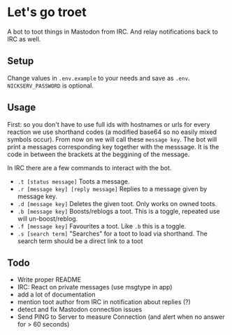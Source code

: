 # Let's go troet

A bot to toot things in Mastodon from IRC. And relay notifications back to IRC
as well.

## Setup

Change values in `.env.example` to your needs and save as `.env`.
`NICKSERV_PASSWORD` is optional.

## Usage

First: so you don't have to use full ids with hostnames or urls for every
reaction we use shorthand codes (a modified base64 so no easily mixed symbols
occur). From now on we will call these `message key`. The bot will print a
messages corresponding key together with the messsage. It is the code in between
the brackets at the beggining of the message.

In IRC there are a few commands to interact with the bot.

- `.t [status message]` Toots a message.
- `.r [message key] [reply message]` Replies to a message given by message key.
- `.d [message key]` Deletes the given toot. Only works on owned toots.
- `.b [message key]` Boosts/reblogs a toot. This is a toggle, repeated use will
  un-boost/reblog.
- `.f [message key]` Favourites a toot. Like `.b` this is a toggle.
- `.s [search term]` "Searches" for a toot to load via shorthand. The search
  term should be a direct link to a toot

## Todo

- Write proper README
- IRC: React on private messages (use msgtype in app)
- add a lot of documentation
- mention toot author from IRC in notification about replies (?)
- detect and fix Mastodon connection issues
- Send PING to Server to measure Connection (and alert when no answer for > 60
  seconds)
